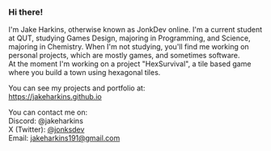 ### Hi there!

I'm Jake Harkins, otherwise known as JonkDev online. I'm a current student at QUT, studying Games Design, majoring in Programming, and Science, majoring in Chemistry.
When I'm not studying, you'll find me working on personal projects, which are mostly games, and sometimes software.<br>
At the moment I'm working on a project "HexSurvival", a tile based game where you build a town using hexagonal tiles.<br>

You can see my projects and portfolio at: <br>
https://jakeharkins.github.io

You can contact me on: <br>
Discord: @jakeharkins <br>
X (Twitter): <a href="x.com/jonksdev">@jonksdev</a> <br>
Email: jakeharkins191@gmail.com <br>

<!--
**JakeHarkins/JakeHarkins** is a ✨ _special_ ✨ repository because its `README.md` (this file) appears on your GitHub profile.

Here are some ideas to get you started:

- 🔭 I’m currently working on ...
- 🌱 I’m currently learning ...
- 👯 I’m looking to collaborate on ...
- 🤔 I’m looking for help with ...
- 💬 Ask me about ...
- 📫 How to reach me: ...
- 😄 Pronouns: ...
- ⚡ Fun fact: ...
-->
